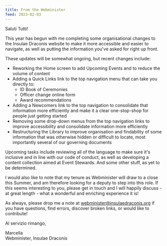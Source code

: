 ```yaml
---
title: From the Webminister
feed: 2023-02-03
---
```


Saluti Tutti!

This year has begun with me completing some organisational changes to the Insulae Draconis website to make it more accessible and easier to navigate, as well as putting the information you've asked for right up front.

These updates will be somewhat ongoing, but recent changes include:

- Reworking the Home screen to add Upcoming Events and to reduce the volume of content
- Adding a Quick Links link to the top navigation menu that can take you directly to:
     - ID Book of Ceremonies
     - Officer change online form
     - Award recommendations
- Adding a Newcomers link to the top navigation to consolidate that information more efficiently and make it a clear one-stop-shop for people just getting started
- Removing some drop-down menus from the top navigation links to improve accessibility and consolidate information more efficiently
- Restructuring the Library to improve organisation and findability of some information that was otherwise hidden or difficult to locate, most importantly several of our governing documents

Upcoming tasks include reviewing all of the language to make sure it's inclusive and in line with our code of conduct, as well as developing a content collection aimed at Event Stewards. And some other stuff, as yet to be determined.

I would also like to note that my tenure as Webminister will draw to a close this Summer, and am therefore looking for a deputy to step into this role. If this seems interesting to you, please get in touch and I will happily discuss - at great length - what a wonderful and enriching experience it is!

As always, please drop me a note at [webminister@insulaedraconis.org](mailto:webminister@insulaedraconis.org) if you have questions, find errors, discover broken links, or would like to contribute!

Al servizio rimango,

Marcella  
Webminister, Insulae Draconis
